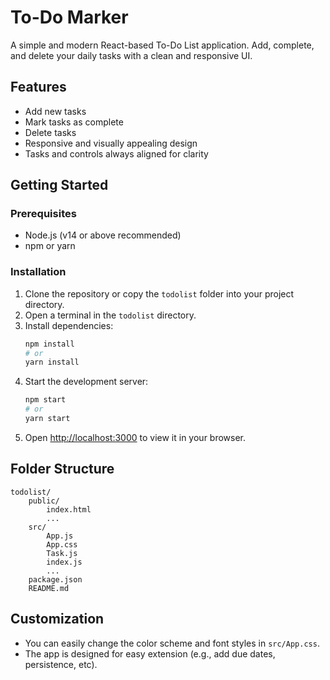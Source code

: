 
# To-Do Marker

A simple and modern React-based To-Do List application. Add, complete, and delete your daily tasks with a clean and responsive UI.

## Features
- Add new tasks
- Mark tasks as complete
- Delete tasks
- Responsive and visually appealing design
- Tasks and controls always aligned for clarity

## Getting Started

### Prerequisites
- Node.js (v14 or above recommended)
- npm or yarn

### Installation
1. Clone the repository or copy the `todolist` folder into your project directory.
2. Open a terminal in the `todolist` directory.
3. Install dependencies:
	 ```bash
	 npm install
	 # or
	 yarn install
	 ```
4. Start the development server:
	 ```bash
	 npm start
	 # or
	 yarn start
	 ```
5. Open [http://localhost:3000](http://localhost:3000) to view it in your browser.

## Folder Structure
```
todolist/
	public/
		index.html
		...
	src/
		App.js
		App.css
		Task.js
		index.js
		...
	package.json
	README.md
```

## Customization
- You can easily change the color scheme and font styles in `src/App.css`.
- The app is designed for easy extension (e.g., add due dates, persistence, etc).